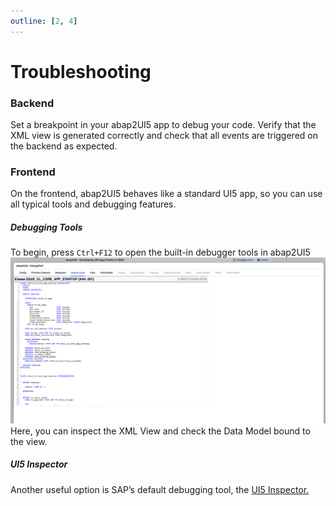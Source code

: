 ```yaml
---
outline: [2, 4]
---
```


# Troubleshooting

### Backend
Set a breakpoint in your abap2UI5 app to debug your code. Verify that the XML view is generated correctly and check that all events are triggered on the backend as expected.

### Frontend
On the frontend, abap2UI5 behaves like a standard UI5 app, so you can use all typical tools and debugging features.

##### Debugging Tools
To begin, press `Ctrl+F12` to open the built-in debugger tools in abap2UI5
![alt text](image.png)
Here, you can inspect the XML View and check the Data Model bound to the view.

##### UI5 Inspector

Another useful option is SAP’s default debugging tool, the [UI5 Inspector.](https://chromewebstore.google.com/detail/ui5-inspector/bebecogbafbighhaildooiibipcnbngo?hl=es)


